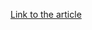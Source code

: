 [Link to the article](https://www.binarydefense.com/resources/blog/cybersecurity-moneyball-part-2-binary-defenses-new-paradigm-in-malware-detection/)
